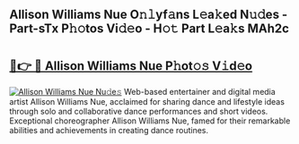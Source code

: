 ## Allison Williams Nue O𝚗𝚕yf𝚊ns L𝚎a𝚔ed N𝚞𝚍es - Part-sTx P𝚑𝚘tos Vi𝚍𝚎o - H𝚘𝚝 Part L𝚎a𝚔s MAh2c

# <h2><a href="http://kfap5b.oniu.top/?m=Allison+Williams+Nue">🔗👉 🔴 Allison Williams Nue P𝚑ot𝚘𝚜 V𝚒d𝚎o</a></h2>

[![Allison Williams Nue Nu𝚍e𝚜](https://i.imgur.com/0qMVB7G.gif)](http://kfap5b.oniu.top/?m=Allison+Williams+Nue)
Web-based entertainer and digital media artist Allison Williams Nue, acclaimed for sharing dance and lifestyle ideas through solo and collaborative dance performances and short videos. Exceptional choreographer Allison Williams Nue, famed for their remarkable abilities and achievements in creating dance routines.  
